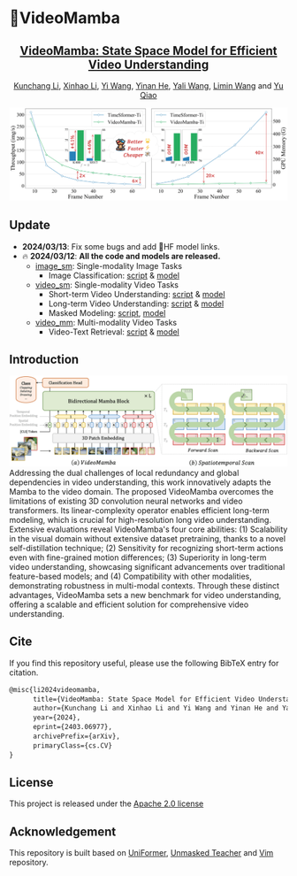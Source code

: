 # :snake:VideoMamba

<div align="center">

<h2><a href="https://arxiv.org/abs/2403.06977">VideoMamba: State Space Model for Efficient Video Understanding</a></h2>

[Kunchang Li](https://scholar.google.com/citations?user=D4tLSbsAAAAJ), [Xinhao Li](https://leexinhao.github.io/), [Yi Wang](https://scholar.google.com.hk/citations?hl=zh-CN&user=Xm2M8UwAAAAJ), [Yinan He](https://scholar.google.com/citations?user=EgfF_CEAAAAJ), [Yali Wang](https://scholar.google.com/citations?user=hD948dkAAAAJ), [Limin Wang](https://scholar.google.com/citations?user=HEuN8PcAAAAJ) and [Yu Qiao](https://scholar.google.com/citations?user=gFtI-8QAAAAJ&hl)

</div>

![teaser](./assets/comparison.png)

## Update

- **2024/03/13**: Fix some bugs and add :hugs:HF model links.
- :fire: **2024/03/12**: **All the code and models are released.**
  - [image_sm](./videomamba/image_sm/README.md): Single-modality Image Tasks
    - Image Classification: [script](./videomamba/image_sm/README.md) & [model](./videomamba/image_sm/MODEL_ZOO.md)
  - [video_sm](./videomamba/video_sm/README.md): Single-modality Video Tasks
    - Short-term Video Understanding: [script](./videomamba/video_sm/README.md#short-term-video-understanding) & [model](./videomamba/video_sm/MODEL_ZOO.md#short-term-video-understanding)
    - Long-term Video Understanding: [script](./videomamba/video_sm/README.md#long-term-video-understanding) & [model](./videomamba/video_sm/MODEL_ZOO.md#long-term-video-understanding)
    - Masked Modeling: [script](./videomamba/video_sm/README.md#masked-pretraining), [model](./videomamba/video_sm/MODEL_ZOO.md#masked-pretraining)
  - [video_mm](./videomamba/video_mm/README.md): Multi-modality Video Tasks
    - Video-Text Retrieval: [script](./videomamba/video_mm/README.md) & [model](./videomamba/video_mm/MODEL_ZOO.md)


## Introduction

![teaser](./assets/framework.png)
Addressing the dual challenges of local redundancy and global dependencies in video understanding, this work innovatively adapts the Mamba to the video domain. The proposed VideoMamba overcomes the limitations of existing 3D convolution neural networks and video transformers. Its linear-complexity operator enables efficient long-term modeling, which is crucial for high-resolution long video understanding. Extensive evaluations reveal VideoMamba's four core abilities: (1) Scalability in the visual domain without extensive dataset pretraining, thanks to a novel self-distillation technique; (2) Sensitivity for recognizing short-term actions even with fine-grained motion differences; (3) Superiority in long-term video understanding, showcasing significant advancements over traditional feature-based models; and (4) Compatibility with other modalities, demonstrating robustness in multi-modal contexts. Through these distinct advantages, VideoMamba sets a new benchmark for video understanding, offering a scalable and efficient solution for comprehensive video understanding. 


## Cite

If you find this repository useful, please use the following BibTeX entry for citation.

```latex
@misc{li2024videomamba,
      title={VideoMamba: State Space Model for Efficient Video Understanding}, 
      author={Kunchang Li and Xinhao Li and Yi Wang and Yinan He and Yali Wang and Limin Wang and Yu Qiao},
      year={2024},
      eprint={2403.06977},
      archivePrefix={arXiv},
      primaryClass={cs.CV}
}
```

## License

This project is released under the [Apache 2.0 license](./LICENSE)

## Acknowledgement

This repository is built based on [UniFormer](https://github.com/Sense-X/UniFormer), [Unmasked Teacher](https://github.com/OpenGVLab/unmasked_teacher) and [Vim](https://github.com/hustvl/Vim) repository.
